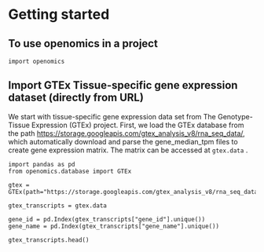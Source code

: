 # Getting started

## To use openomics in a project

```{code-block} python
import openomics
```

## Import GTEx Tissue-specific gene expression dataset (directly from URL)

We start with tissue-specific gene expression data set from The Genotype-Tissue Expression (GTEx) project. First, we
load the GTEx database from the path https://storage.googleapis.com/gtex_analysis_v8/rna_seq_data/, which automatically
download and parse the gene_median_tpm files to create gene expression matrix. The matrix can be accessed at `gtex.data`
.

```{code-block} python
import pandas as pd
from openomics.database import GTEx

gtex = GTEx(path="https://storage.googleapis.com/gtex_analysis_v8/rna_seq_data/")

gtex_transcripts = gtex.data

gene_id = pd.Index(gtex_transcripts["gene_id"].unique())
gene_name = pd.Index(gtex_transcripts["gene_name"].unique())

gtex_transcripts.head()
```
